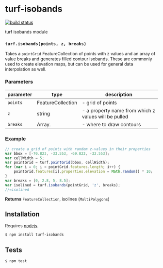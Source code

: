 # turf-isobands

[![build status](https://secure.travis-ci.org/Turfjs/turf-isobands.png)](http://travis-ci.org/Turfjs/turf-isobands)

turf isobands module


### `turf.isobands(points, z, breaks)`

Takes a `pointGrid` FeatureCollection of points with z values and an array of
value breaks and generates filled contour isobands. These are commonly
used to create elevation maps, but can be used for general data
interpolation as well.


### Parameters

| parameter    | type              | description                                          |
| ------------ | ----------------- | ---------------------------------------------------- |
| `points`     | FeatureCollection | - grid of points                                     |
| `z`          | string            | - a property name from which z values will be pulled |
| `breaks`     | Array.<number>    | - where to draw contours                             |


### Example

```js
// create a grid of points with random z-values in their properties
var bbox = [-70.823, -33.553, -69.823, -32.553];
var cellWidth = 5;
var pointGrid = turf.pointGrid(bbox, cellWidth);
for (var i = 0; i < pointGrid.features.length; i++) {
    pointGrid.features[i].properties.elevation = Math.random() * 10;
}
var breaks = [0, 2.8, 5, 8.5];
var isolined = turf.isobands(pointGrid, 'z', breaks);
//=isolined

```


**Returns** `FeatureCollection`, isolines (`MultiPolygons`)

## Installation

Requires [nodejs](http://nodejs.org/).

```sh
$ npm install turf-isobands
```

## Tests

```sh
$ npm test
```

